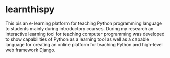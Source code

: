 # learnthispy
This pis an e-learning platform for teaching Python programming language to students mainly during introductory courses. During my research an interactive learning tool for teaching computer programming was developed to show capabilities of Python as a learning tool as well as a capable language for creating an online platform for teaching Python and high-level web framework Django.
